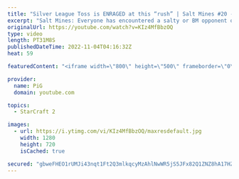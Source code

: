 ```yaml
---
title: "Silver League Toss is ENRAGED at this “rush” | Salt Mines #20 - StarCraft 2"
excerpt: "Salt Mines: Everyone has encountered a salty or BM opponent on the StarCraft ladder before. UPLOAD YOUR REPLAY TO https://drop.sc/upload then send the link to RateMyStarCraft@gmail.com along with “Salt Mines” in the title + in the body of the email add your IGN & Rank & What happened in the game to make"
originalUrl: https://youtube.com/watch?v=KIz4MfBbzOQ
type: video
length: PT31M8S
publishedDateTime: 2022-11-04T04:16:32Z
heat: 59

featuredContent: "<iframe width=\"800\" height=\"500\" frameborder=\"0\" src=\"https://www.youtube.com/embed/KIz4MfBbzOQ\" allow=\"accelerometer; autoplay; encrypted-media; gyroscope; picture-in-picture\" allowfullscreen></iframe>"

provider:
  name: PiG
  domain: youtube.com

topics:
  - StarCraft 2

images:
  - url: https://i.ytimg.com/vi/KIz4MfBbzOQ/maxresdefault.jpg
    width: 1280
    height: 720
    isCached: true

secured: "gbweFHEO1rUMJi43nqt1Ft2Q3mlkqcyMzAhlNwWR5jS5JFx82Q1ZNZ8hA17HZF/Ksn+F9Vz7QOr/PpcFtRQm4wjuN+sAXFTVFfcww0u9LnHysJYdmuGD9ICjyIeF4GFW7yqaqEAS/ZTPQiZlxhVbeKmI8tnCgu265hpfHjXSAnM/iDzcLQGMInCtGNTNafYRv8WmO7QwxUtJtgAqZLqYbIYwfGDEbk3I2njGvQsCSek3cr5paDqxJZr977A/W0D5dkz1PqrvXNGIQjTkOhv6qTfprgUZibAz3Vb1Iyn5dL5wu3bN6/UTP7z1Lm0HI21DAI1aEhEzsX2iifO3UVOUo7tFeabuOkc+FQIayNXDD/ZlHyOA1/f8JFgYIjjHIKsWAodEwVU2wZMqUssf611/C79uqvQHhNUONfDKvuMaeR0=;0b1Stuc52LN8ismwSF9OMQ=="
---
```


